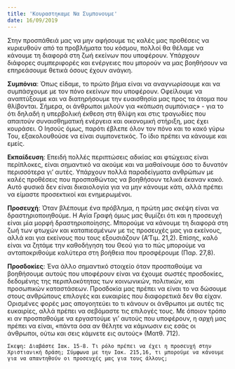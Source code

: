 ```yaml
---
title: 'Κουραστηκαμε Να Συμπονουμε'
date: 16/09/2019
---
```


Στην προσπάθειά μας να μην αφήσουμε τις καλές μας προθέσεις να κυριευθούν από τα προβλήματα του κόσμου, πολλοί θα θέλαμε να κάνουμε τη διαφορά στη ζωή εκείνων που υποφέρουν. Υπάρχουν διάφορες συμπεριφορές και ενέργειες που μπορούν να μας βοηθήσουν να επηρεάσουμε θετικά όσους έχουν ανάγκη.

**Συμπόνια**: Όπως είδαμε, το πρώτο βήμα είναι να αναγνωρίσουμε και να συμπάσχουμε με τον πόνο εκείνων που υποφέρουν. Οφείλουμε να αναπτύξουμε και να διατηρήσουμε την ευαισθησία μας προς τα άτομα που θλίβονται. Σήμερα, οι άνθρωποι μιλούν για «κόπωση συμπόνιας» - για το ότι δηλαδή η υπερβολική έκθεση στη θλίψη και στις τραγωδίες που απαιτούν συναισθηματική ενέργεια και οικονομική στήριξη, μας έχει κουράσει. Ο Ιησούς όμως, παρότι έβλεπε όλον τον πόνο και το κακό γύρω Του, εξακολουθούσε να είναι συμπονετικός. Το ίδιο πρέπει να κάνουμε και εμείς.

**Εκπαίδευση**: Επειδή πολλές περιπτώσεις αδικίας και φτώχειας είναι περίπλοκες, είναι σημαντικό να ακούμε και να μαθαίνουμε όσο το δυνατόν περισσότερα γι’ αυτές. Υπάρχουν πολλά παραδείγματα ανθρώπων με καλές προθέσεις που προσπαθώντας να βοηθήσουν τελικά έκαναν κακό. Αυτό φυσικά δεν είναι δικαιολογία για να μην κάνουμε κάτι, αλλά πρέπει να είμαστε προσεκτικοί και ενημερωμένοι.

**Προσευχή**: Όταν βλέπουμε ένα πρόβλημα, η πρώτη μας σκέψη είναι να δραστηριοποιηθούμε. Η Αγία Γραφή όμως μας θυμίζει ότι και η προσευχή είναι μία μορφή δραστηριοποίησης. Μπορούμε να κάνουμε τη διαφορά στη ζωή των φτωχών και καταπιεσμένων με τις προσευχές μας για εκείνους, αλλά και για εκείνους που τους εξουσιάζουν (Α’Τιμ. 21,2). Επίσης, καλό είναι να ζητάμε την καθοδήγηση του Θεού για το πώς μπορούμε να ανταποκριθούμε καλύτερα στη βοήθεια που προσφέρουμε (Παρ. 27,8).

**Προσδοκίες**: Ένα άλλο σημαντικό στοιχείο όταν προσπαθούμε να βοηθήσουμε αυτούς που υποφέρουν είναι να έχουμε σωστές προσδοκίες, δεδομένης της περιπλοκότητας των κοινωνικών, πολιτικών, και προσωπικών καταστάσεων. Προσδοκία μας πρέπει να είναι το να δώσουμε στους ανθρώπους επιλογές και ευκαιρίες που διαφορετικά δεν θα είχαν. Ορισμένες φορές μας απογοητεύει το τι κάνουν οι άνθρωποι με αυτές τις ευκαιρίες, αλλά πρέπει να σεβόμαστε τις επιλογές τους. Με όποιον τρόπο κι αν προσπαθούμε να εργαστούμε γι’ αυτούς που υποφέρουν, η αρχή μας πρέπει να είναι, «πάντα όσα αν θέλητε να κάμνωσιν εις εσάς οι άνθρωποι, ούτω και σεις κάμνετε εις αυτούς» (Ματθ. 712).

`Σκεψη: Διαβάστε Ιακ. 15-8. Τι ρόλο πρέπει να έχει η προσευχή στην Χριστιανική δράση; Σύμφωνα με την Ιακ. 215,16, τι μπορούμε να κάνουμε για να απαντηθούν οι προσευχές μας για τους άλλους;`